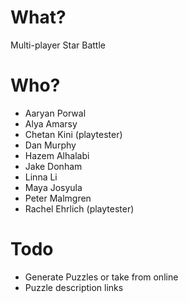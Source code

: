 # What?

Multi-player Star Battle

# Who?

* Aaryan Porwal
* Alya Amarsy
* Chetan Kini (playtester)
* Dan Murphy
* Hazem Alhalabi
* Jake Donham
* Linna Li
* Maya Josyula
* Peter Malmgren
* Rachel Ehrlich (playtester)

# Todo

* Generate Puzzles or take from online
* Puzzle description links

